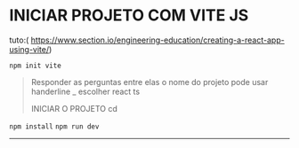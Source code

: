 # INICIAR PROJETO COM VITE JS

tuto:( https://www.section.io/engineering-education/creating-a-react-app-using-vite/)

```npm init vite```

> Responder as perguntas entre elas o nome do projeto pode usar handerline _ escolher react ts
> 
> INICIAR O PROJETO
cd <entrar na pasta criada do projeto>

  ``` npm install ```
   ``` npm run dev ```

---

 